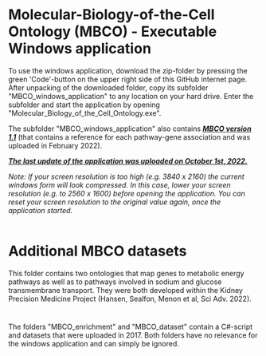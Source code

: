 # Molecular-Biology-of-the-Cell Ontology (MBCO) - Executable Windows application
To use the windows application, download the zip-folder by pressing the green 'Code'-button on the upper right side of this GitHub internet page. After unpacking of the downloaded folder, copy its subfolder "MBCO_windows_application" to any location on your hard drive. Enter the subfolder and start the application by opening "Molecular_Biology_of_the_Cell_Ontology.exe".

The subfolder "MBCO_windows_application" also contains <b><i><u>MBCO version 1.1</u></i></b> (that contains a reference for each pathway-gene association and was uploaded in February 2022).<br>

<b><i><u>The last update of the application was uploaded on October 1st, 2022.</u></i></b>

<i>Note: If your screen resolution is too high (e.g. 3840 x 2160) the current windows form will look compressed. In this case, lower your screen resolution (e.g. to 2560 x 1600) before opening the application. You can reset your screen resolution to the original value again, once the application started.</i>
<br>
<br>
# Additional MBCO datasets
This folder contains two ontologies that map genes to metabolic energy pathways as well as to pathways involved in sodium and glucose transmembrane transport. They were both developed within the Kidney Precision Medicine Project (Hansen, Sealfon, Menon et al, Sci Adv. 2022).

#
The folders "MBCO_enrichment" and "MBCO_dataset" contain a C#-script and datasets that were uploaded in 2017. Both folders have no relevance for the windows application and can simply be ignored.
